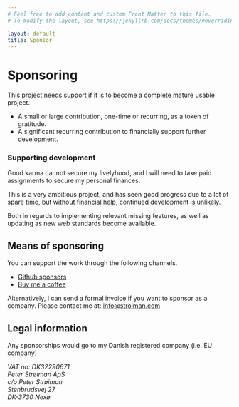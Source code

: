 ```yaml
---
# Feel free to add content and custom Front Matter to this file.
# To modify the layout, see https://jekyllrb.com/docs/themes/#overriding-theme-defaults

layout: default
title: Sponsor
---
```


# Sponsoring

This project needs support if it is to become a complete mature usable project.

- A small or large contribution, one-time or recurring, as a token of gratitude.
- A significant recurring contribution to financially support further
development.

### Supporting development

Good karma cannot secure my livelyhood, and I will need to take paid assignments
to secure my personal finances.

This is a very ambitious project, and has seen good progress due to a lot of
spare time, but without financial help, continued development is unlikely.

Both in regards to implementing relevant missing features, as well as updating
as new web standards become available.

## Means of sponsoring

You can support the work through the following channels.

- [Github sponsors](https://github.com/stroiman)
- [Buy me a coffee](https://buymeacoffee.com/stroiman)

Alternatively, I can send a formal invoice if you want to sponsor as a company.
Please contact me at: [info@stroiman.com](mailto://info@stroiman.com)

## Legal information

Any sponsorships would go to my Danish registered company (i.e. EU company)

<address>
VAT no: DK32290671<br/>
Peter Strøiman ApS<br/>
c/o Peter Strøiman<br/>
Stenbrudsvej 27<br/>
DK-3730 Nexø
<address>
